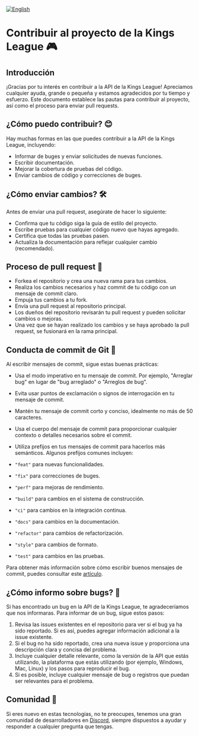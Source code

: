 [![English](https://img.shields.io/badge/language-English-blue.svg)](CONTRIBUTING.md)

# Contribuir al proyecto de la Kings League 🎮

## Introducción

¡Gracias por tu interés en contribuir a la API de la Kings League! Apreciamos cualquier ayuda, grande o pequeña y estamos agradecidos por tu tiempo y esfuerzo. Este documento establece las pautas para contribuir al proyecto, así como el proceso para enviar pull requests.

## ¿Cómo puedo contribuir? 😊

Hay muchas formas en las que puedes contribuir a la API de la Kings League, incluyendo:

- Informar de buges y enviar solicitudes de nuevas funciones.
- Escribir documentación.
- Mejorar la cobertura de pruebas del código.
- Enviar cambios de código y correcciones de buges.

## ¿Cómo enviar cambios? 🛠

Antes de enviar una pull request, asegúrate de hacer lo siguiente:

- Confirma que tu código siga la guía de estilo del proyecto.
- Escribe pruebas para cualquier código nuevo que hayas agregado.
- Certifica que todas las pruebas pasen.
- Actualiza la documentación para reflejar cualquier cambio (recomendado).

## Proceso de pull request 🚀

- Forkea el repositorio y crea una nueva rama para tus cambios.
- Realiza los cambios necesarios y haz commit de tu código con un mensaje de commit claro.
- Empuja tus cambios a tu fork.
- Envía una pull request al repositorio principal.
- Los dueños del repositorio revisarán tu pull request y pueden solicitar cambios o mejoras.
- Una vez que se hayan realizado los cambios y se haya aprobado la pull request, se fusionará en la rama principal.

## Conducta de commit de Git 📝

Al escribir mensajes de commit, sigue estas buenas prácticas:

- Usa el modo imperativo en tu mensaje de commit. Por ejemplo, "Arreglar bug" en lugar de "bug arreglado" o "Arreglos de bug".
- Evita usar puntos de exclamación o signos de interrogación en tu mensaje de commit.
- Mantén tu mensaje de commit corto y conciso, idealmente no más de 50 caracteres.
- Usa el cuerpo del mensaje de commit para proporcionar cualquier contexto o detalles necesarios sobre el commit.
- Utiliza prefijos en tus mensajes de commit para hacerlos más semánticos. Algunos prefijos comunes incluyen:

- `"feat"` para nuevas funcionalidades.
- `"fix"` para correcciones de buges.
- `"perf"` para mejoras de rendimiento.
- `"build"` para cambios en el sistema de construcción.
- `"ci"` para cambios en la integración continua.
- `"docs"` para cambios en la documentación.
- `"refactor"` para cambios de refactorización.
- `"style"` para cambios de formato.
- `"test"` para cambios en las pruebas.

Para obtener más información sobre cómo escribir buenos mensajes de commit, puedes consultar este [artículo](https://midu.dev/buenas-practicas-escribir-commits-git/).

## ¿Cómo informo sobre bugs? 🐛

Si has encontrado un bug en la API de la Kings League, te agradeceríamos que nos informaras. Para informar de un bug, sigue estos pasos:

1. Revisa las issues existentes en el repositorio para ver si el bug ya ha sido reportado. Si es así, puedes agregar información adicional a la issue existente.
2. Si el bug no ha sido reportado, crea una nueva issue y proporciona una descripción clara y concisa del problema.
3. Incluye cualquier detalle relevante, como la versión de la API que estás utilizando, la plataforma que estás utilizando (por ejemplo, Windows, Mac, Linux) y los pasos para reproducir el bug.
4. Si es posible, incluye cualquier mensaje de bug o registros que puedan ser relevantes para el problema.

## Comunidad 🐾

Si eres nuevo en estas tecnologías, no te preocupes, tenemos una gran comunidad de desarrolladores en [Discord](https://discord.gg/midudev/ 'Discord'), siempre dispuestos a ayudar y responder a cualquier pregunta que tengas.




